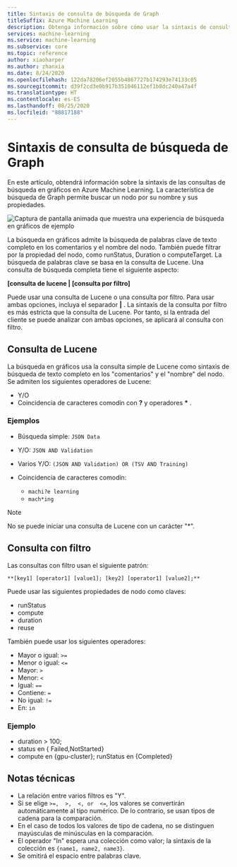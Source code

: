 ```yaml
---
title: Sintaxis de consulta de búsqueda de Graph
titleSuffix: Azure Machine Learning
description: Obtenga información sobre cómo usar la sintaxis de consulta de búsqueda para buscar nodos en el gráfico de la canalización.
services: machine-learning
ms.service: machine-learning
ms.subservice: core
ms.topic: reference
author: xiaoharper
ms.author: zhanxia
ms.date: 8/24/2020
ms.openlocfilehash: 122da78206ef2055b4867727b174293e74133c05
ms.sourcegitcommit: d39f2cd3e0b917b351046112ef1b8dc240a47a4f
ms.translationtype: HT
ms.contentlocale: es-ES
ms.lasthandoff: 08/25/2020
ms.locfileid: "88817188"
---
```

# <a name="graph-search-query-syntax"></a>Sintaxis de consulta de búsqueda de Graph

En este artículo, obtendrá información sobre la sintaxis de las consultas de búsqueda en gráficos en Azure Machine Learning. La característica de búsqueda de Graph permite buscar un nodo por su nombre y sus propiedades. 

 ![Captura de pantalla animada que muestra una experiencia de búsqueda en gráficos de ejemplo](media/search/graph-search.gif)

La búsqueda en gráficos admite la búsqueda de palabras clave de texto completo en los comentarios y el nombre del nodo. También puede filtrar por la propiedad del nodo, como runStatus, Duration o computeTarget. La búsqueda de palabras clave se basa en la consulta de Lucene. Una consulta de búsqueda completa tiene el siguiente aspecto:  

**[consulta de lucene | [consulta por filtro]** 

Puede usar una consulta de Lucene o una consulta por filtro. Para usar ambas opciones, incluya el separador **|** . La sintaxis de la consulta por filtro es más estricta que la consulta de Lucene. Por tanto, si la entrada del cliente se puede analizar con ambas opciones, se aplicará al consulta con filtro.

 

## <a name="lucene-query"></a>Consulta de Lucene

La búsqueda en gráficos usa la consulta simple de Lucene como sintaxis de búsqueda de texto completo en los "comentarios" y el "nombre" del nodo. Se admiten los siguientes operadores de Lucene:

 
- Y/O
- Coincidencia de caracteres comodín con **?** y operadores **\*** .

### <a name="examples"></a>Ejemplos

- Búsqueda simple: `JSON Data`

- Y/O: `JSON AND Validation`

- Varios Y/O: `(JSON AND Validation) OR (TSV AND Training)`

 
- Coincidencia de caracteres comodín: 
    - `machi?e learning`
    -   `mach*ing`
 
>[!NOTE]
> No se puede iniciar una consulta de Lucene con un carácter "*".

##  <a name="filter-query"></a>Consulta con filtro

 
Las consultas con filtro usan el siguiente patrón:
 
    **[key1] [operator1] [value1]; [key2] [operator1] [value2];**

 
Puede usar las siguientes propiedades de nodo como claves:

- runStatus
- compute
- duration
- reuse

También puede usar los siguientes operadores:

- Mayor o igual: `>=`
- Menor o igual: `<=`
- Mayor: `>`
- Menor: `<`
- Igual: `==`
- Contiene: `=`
- No igual: `!=`
- En: `in`

 
 

### <a name="example"></a>Ejemplo

- duration > 100;
- status en { Failed,NotStarted}
- compute en {gpu-cluster}; runStatus en {Completed}

## <a name="technical-notes"></a>Notas técnicas

- La relación entre varios filtros es "Y".
- Si se elige `>=,  >,  <, or  <=`, los valores se convertirán automáticamente al tipo numérico. De lo contrario, se usan tipos de cadena para la comparación.
- En el caso de todos los valores de tipo de cadena, no se distinguen mayúsculas de minúsculas en la comparación.
- El operador "In" espera una colección como valor; la sintaxis de la colección es `{name1, name2, name3}`.
- Se omitirá el espacio entre palabras clave.